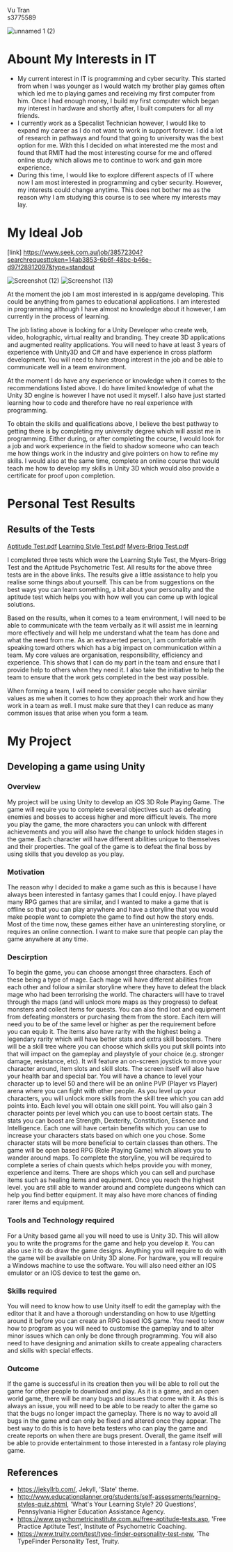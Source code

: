 Vu Tran  
s3775589

![unnamed 1  (2)](https://user-images.githubusercontent.com/48535282/54486618-8ef6f680-48de-11e9-8af6-5038a696844a.jpg)

# Abount My Interests in IT

-	My current interest in IT is programming and cyber security. This started from when I was younger as I would watch my brother play games often which led me to playing games and receiving my first computer from him. Once I had enough money, I build my first computer which began my interest in hardware and shortly after, I built computers for all my friends. 
-	I currently work as a Specalist Technician however, I would like to expand my career as I do not want to work in support forever. I did a lot of research in pathways and found that going to university was the best option for me. With this I decided on what interested me the most and found that RMIT had the most interesting course for me and offered online study which allows me to continue to work and gain more experience.
-	During this time, I would like to explore different aspects of IT where now I am most interested in programming and cyber security. However, my interests could change anytime. This does not bother me as the reason why I am studying this course is to see where my interests may lay.

# My Ideal Job

[link] https://www.seek.com.au/job/38572304?searchrequesttoken=14ab3853-6b6f-48bc-b46e-d97f28912097&type=standout

![Screenshot (12)](https://user-images.githubusercontent.com/48535282/54486490-3d01a100-48dd-11e9-804f-c216bd4e6137.png)
![Screenshot (13)](https://user-images.githubusercontent.com/48535282/54486491-3d9a3780-48dd-11e9-9c49-8e93c7d2b4ec.png)

At the moment the job I am most interested in is app/game developing. This could be anything from games to educational applications. I am interested in programming although I have almost no knowledge about it however, I am currently in the process of learning. 

The job listing above is looking for a Unity Developer who create web, video, holographic, virtual reality and branding.  They create 3D applications and augmented reality applications. You will need to have at least 3 years of experience with Unity3D and C# and have experience in cross platform development. You will need to have strong interest in the job and be able to communicate well in a team environment.

At the moment I do have any experience or knowledge when it comes to the recommendations listed above. I do have limited knowledge of what the Unity 3D engine is however I have not used it myself. I also have just started learning how to code and therefore have no real experience with programming. 

To obtain the skills and qualifications above, I believe the best pathway to getting there is by completing my university degree which will assist me in programming. Either during, or after completing the course, I would look for a job and work experience in the field to shadow someone who can teach me how things work in the industry and give pointers on how to refine my skills. I would also at the same time, complete an online course that would teach me how to develop my skills in Unity 3D which would also provide a certificate for proof upon completion. 
 

# Personal Test Results

## Results of the Tests

[Aptitude Test.pdf](https://github.com/s3775589/Assessment/files/2974871/Aptitude.Test.pdf)
[Learning Style Test.pdf](https://github.com/s3775589/Assessment/files/2974872/Learning.Style.Test.pdf)
[Myers-Brigg Test.pdf](https://github.com/s3775589/Assessment/files/2974873/Myers-Brigg.Test.pdf)

I completed three tests which were the Learning Style Test, the Myers-Brigg Test and the Aptitude Psychometric Test. All results for the above three tests are in the above links. The results give a little assistance to help you realise some things about yourself. This can be from suggestions on the best ways you can learn something, a bit about your personality and the aptitude test which helps you with how well you can come up with logical solutions.

Based on the results, when it comes to a team environment, I will need to be able to communicate with the team verbally as it will assist me in learning more effectively and will help me understand what the team has done and what the need from me. As an extraverted person, I am comfortable with speaking toward others which has a big impact on communication within a team. My core values are organisation, responsibility, efficiency and experience. This shows that I can do my part in the team and ensure that I provide help to others when they need it. I also take the initiative to help the team to ensure that the work gets completed in the best way possible.

When forming a team, I will need to consider people who have similar values as me when it comes to how they approach their work and how they work in a team as well. I must make sure that they I can reduce as many common issues that arise when you form a team.


# My Project

## Developing a game using Unity

### Overview

My project will be using Unity to develop an iOS 3D Role Playing Game.  The game will require you to complete several objectives such as defeating enemies and bosses to access higher and more difficult levels. The more you play the game, the more characters you can unlock with different achievements and you will also have the change to unlock hidden stages in the game. Each character will have different abilities unique to themselves and their properties. The goal of the game is to defeat the final boss by using skills that you develop as you play.

### Motivation

The reason why I decided to make a game such as this is because I have always been interested in fantasy games that I could enjoy. I have played many RPG games that are similar, and I wanted to make a game that is offline so that you can play anywhere and have a storyline that you would make people want to complete the game to find out how the story ends. Most of the time now, these games either have an uninteresting storyline, or requires an online connection. I want to make sure that people can play the game anywhere at any time.

### Descirption

To begin the game, you can choose amongst three characters. Each of these being a type of mage. Each mage will have different abilities from each other and follow a similar storyline where they have to defeat the black mage who had been terrorising the world. The characters will have to travel through the maps (and will unlock more maps as they progress) to defeat monsters and collect items for quests. 
You can also find loot and equipment from defeating monsters or purchasing them from the store. Each item will need you to be of the same level or higher as per the requirement before you can equip it. The items also have rarity with the highest being a legendary rarity which will have better stats and extra skill boosters. 
There will be a skill tree where you can choose which skills you put skill points into that will impact on the gameplay and playstyle of your choice (e.g. stronger damage, resistance, etc). It will feature an on-screen joystick to move your character around, item slots and skill slots. The screen itself will also have your health bar and special bar. You will have a chance to level your character up to level 50 and there will be an online PVP (Player vs Player) arena where you can fight with other people. 
As you level up your characters, you will unlock more skills from the skill tree which you can add points into. Each level you will obtain one skill point. You will also gain 3 character points per level which you can use to boost certain stats. The stats you can boost are Strength, Dexterity, Constitution, Essence and Intelligence. Each one will have certain benefits which you can use to increase your characters stats based on which one you chose. Some character stats will be more beneficial to certain classes than others.
The game will be open based RPG (Role Playing Game) which allows you to wander around maps. To complete the storyline, you will be required to complete a series of chain quests which helps provide you with money, experience and items. There are shops which you can sell and purchase items such as healing items and equipment. 
Once you reach the highest level. you are still able to wander around and complete dungeons which can help you find better equipment. It may also have more chances of finding rarer items and equipment. 

### Tools and Technology required

For a Unity based game all you will need to use is Unity 3D. This will allow you to write the programs for the game and help you develop it. You can also use it to do draw the game designs. Anything you will require to do with the game will be available on Unity 3D alone. For hardware, you will require a Windows machine to use the software. You will also need either an IOS emulator or an IOS device to test the game on. 

### Skills required

You will need to know how to use Unity itself to edit the gameplay with the editor that it and have a thorough understanding on how to use it/getting around it before you can create an RPG based IOS game. You need to know how to program as you will need to customise the gameplay and to alter minor issues which can only be done through programming. You will also need to have designing and animation skills to create appealing characters and skills with special effects.

### Outcome

If the game is successful in its creation then you will be able to roll out the game for other people to download and play. As it is a game, and an open world game, there will be many bugs and issues that come with it. As this is always an issue, you will need to be able to be ready to alter the game so that the bugs no longer impact the gameplay. There is no way to avoid all bugs in the game and can only be fixed and altered once they appear. The best way to do this is to have beta testers who can play the game and create reports on when there are bugs present. Overall, the game itself will be able to provide entertainment to those interested in a fantasy role playing game.

## References

- https://jekyllrb.com/, Jekyll, 'Slate' theme.
- http://www.educationplanner.org/students/self-assessments/learning-styles-quiz.shtml, 'What's Your Learning Style? 20 Questions', Pennsylvania Higher Education Assistance Agency.
- https://www.psychometricinstitute.com.au/free-aptitude-tests.asp, 'Free Practice Aptitute Test', Institute of Psychometric Coaching.
- https://www.truity.com/test/type-finder-personality-test-new, 'The TypeFinder Personality Test, Truity.
